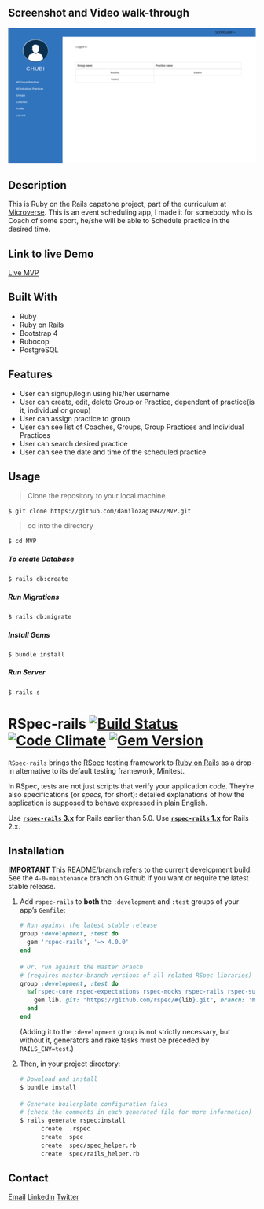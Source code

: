 ## Screenshot and Video walk-through
[![MVP](https://raw.githubusercontent.com/danilozag1992/MVP/development/app/assets/images/project.png)](https://www.loom.com/share/1091e1d8f43f454296b27d90f81f90b1)
## Description
This is Ruby on the Rails capstone project, part of the curriculum at [Microverse](https://www.microverse.org/). This is an event scheduling app, I made it for somebody who is Coach of some sport, he/she will be able to Schedule practice in the desired time.

## Link to live Demo
[Live MVP](https://infinite-spire-29957.herokuapp.com/)

## Built With
- Ruby 
- Ruby on Rails
- Bootstrap 4
- Rubocop
- PostgreSQL

## Features
- User can signup/login using his/her username
- User can create, edit, delete Group or Practice, dependent of practice(is it, individual or group) 
- User can assign practice to group
- User can see list of Coaches, Groups, Group Practices and Individual Practices
- User can search desired practice
- User can see the date and time of the scheduled practice

## Usage

> Clone the repository to your local machine

```sh
$ git clone https://github.com/danilozag1992/MVP.git
```
> cd into the directory

```sh
$ cd MVP
```
##### To create Database
```sh
$ rails db:create
```
##### Run Migrations
```sh
$ rails db:migrate
```
##### Install Gems
```sh
$ bundle install
```
##### Run Server
```sh
$ rails s
```

# RSpec-rails [![Build Status][]][travis-ci] [![Code Climate][]][code-climate] [![Gem Version][]](gem-version)

`RSpec-rails` brings the [RSpec][] testing framework to [Ruby on Rails][]
as a drop-in alternative to its default testing framework, Minitest.

In RSpec, tests are not just scripts that verify your application code.
They’re also specifications (or _specs,_ for short):
detailed explanations of how the application is supposed to behave
expressed in plain English.

Use **[`rspec-rails` 3.x][]** for Rails earlier than 5.0.
Use **[`rspec-rails` 1.x][]** for Rails 2.x.

[Build Status]: https://secure.travis-ci.org/rspec/rspec-rails.svg?branch=master
[travis-ci]: https://travis-ci.org/rspec/rspec-rails
[Code Climate]: https://codeclimate.com/github/rspec/rspec-rails.svg
[code-climate]: https://codeclimate.com/github/rspec/rspec-rails
[Gem Version]: https://badge.fury.io/rb/rspec-rails.svg
[gem-version]: https://badge.fury.io/rb/rspec-rails
[RSpec]: https://rspec.info/
[Ruby on Rails]: https://rubyonrails.org/
[`rspec-rails` 1.x]: https://github.com/dchelimsky/rspec-rails
[`rspec-rails` 3.x]: https://github.com/rspec/rspec-rails/tree/3-9-maintenance

## Installation

**IMPORTANT** This README/branch refers to the current development build.
See the `4-0-maintenance` branch on Github if you want or require the latest stable release.

1. Add `rspec-rails` to **both** the `:development` and `:test` groups
   of your app’s `Gemfile`:

   ```ruby
   # Run against the latest stable release
   group :development, :test do
     gem 'rspec-rails', '~> 4.0.0'
   end

   # Or, run against the master branch
   # (requires master-branch versions of all related RSpec libraries)
   group :development, :test do
     %w[rspec-core rspec-expectations rspec-mocks rspec-rails rspec-support].each do |lib|
       gem lib, git: "https://github.com/rspec/#{lib}.git", branch: 'master'
     end
   end
   ```

   (Adding it to the `:development` group is not strictly necessary,
   but without it, generators and rake tasks must be preceded by `RAILS_ENV=test`.)

2. Then, in your project directory:

   ```sh
   # Download and install
   $ bundle install

   # Generate boilerplate configuration files
   # (check the comments in each generated file for more information)
   $ rails generate rspec:install
         create  .rspec
         create  spec
         create  spec/spec_helper.rb
         create  spec/rails_helper.rb
   ```
## Contact
[Email](mailto:danilozagarcanin@gmail.com)
[Linkedin](https://www.linkedin.com/in/danilo-zagarcanin-88169b185/)
[Twitter](https://twitter.com/danilo96061514)
